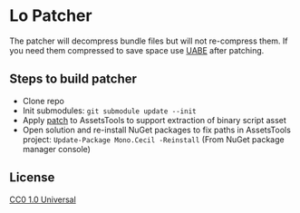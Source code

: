 # Lo Patcher

The patcher will decompress bundle files but will not re-compress them. If you
need them compressed to save space use [UABE](https://github.com/DerPopo/UABE/)
after patching.

## Steps to build patcher

 * Clone repo
 * Init submodules: `git submodule update --init`
 * Apply [patch](.docs/extract-string-as-bytes.patch) to AssetsTools to support extraction of binary script asset
 * Open solution and re-install NuGet packages to fix paths in AssetsTools project: `Update-Package Mono.Cecil -Reinstall` (From NuGet package manager console)

## License

[CC0 1.0 Universal](LICENSE.md)
